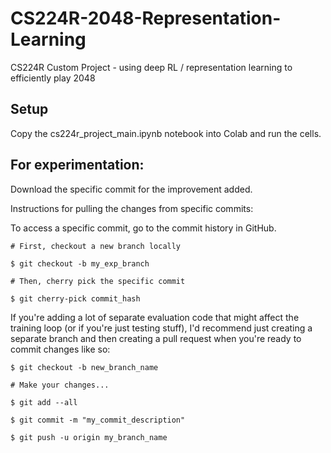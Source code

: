 # CS224R-2048-Representation-Learning
CS224R Custom Project - using deep RL / representation learning to efficiently play 2048

## Setup
Copy the cs224r_project_main.ipynb notebook into Colab and run the cells.

## For experimentation:
Download the specific commit for the improvement added.

Instructions for pulling the changes from specific commits:

To access a specific commit, go to the commit history in GitHub.
```
# First, checkout a new branch locally

$ git checkout -b my_exp_branch

# Then, cherry pick the specific commit

$ git cherry-pick commit_hash
```

If you're adding a lot of separate evaluation code that might affect the training loop (or if you're just testing stuff), I'd recommend just creating a separate branch and then creating a pull request when you're ready to commit changes like so:

```
$ git checkout -b new_branch_name

# Make your changes...

$ git add --all

$ git commit -m "my_commit_description"

$ git push -u origin my_branch_name
```